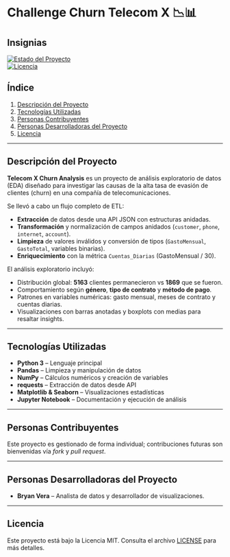 # Challenge Churn Telecom X 📉📊

## Insignias

[![Estado del Proyecto](https://img.shields.io/badge/estado-terminado-brightgreen)](https://github.com/tu_usuario/telecomx-churn)  
[![Licencia](https://img.shields.io/badge/licencia-MIT-green)](https://opensource.org/licenses/MIT)

## Índice

1. [Descripción del Proyecto](#descripción-del-proyecto)  
2. [Tecnologías Utilizadas](#tecnologías-utilizadas)  
3. [Personas Contribuyentes](#personas-contribuyentes)  
4. [Personas Desarrolladoras del Proyecto](#personas-desarrolladoras-del-proyecto)  
5. [Licencia](#licencia)  

---

## Descripción del Proyecto

**Telecom X Churn Analysis** es un proyecto de análisis exploratorio de datos (EDA) diseñado para investigar las causas de la alta tasa de evasión de clientes (churn) en una compañía de telecomunicaciones.  

Se llevó a cabo un flujo completo de ETL:

- **Extracción** de datos desde una API JSON con estructuras anidadas.  
- **Transformación** y normalización de campos anidados (`customer`, `phone`, `internet`, `account`).  
- **Limpieza** de valores inválidos y conversión de tipos (`GastoMensual`, `GastoTotal`, variables binarias).  
- **Enriquecimiento** con la métrica `Cuentas_Diarias` (GastoMensual / 30).  

El análisis exploratorio incluyó:

- Distribución global: **5163** clientes permanecieron vs **1869** que se fueron.  
- Comportamiento según **género**, **tipo de contrato** y **método de pago**.  
- Patrones en variables numéricas: gasto mensual, meses de contrato y cuentas diarias.  
- Visualizaciones con barras anotadas y boxplots con medias para resaltar insights.

---

## Tecnologías Utilizadas

- **Python 3** – Lenguaje principal  
- **Pandas** – Limpieza y manipulación de datos  
- **NumPy** – Cálculos numéricos y creación de variables  
- **requests** – Extracción de datos desde API  
- **Matplotlib & Seaborn** – Visualizaciones estadísticas  
- **Jupyter Notebook** – Documentación y ejecución de análisis  

---

## Personas Contribuyentes

Este proyecto es gestionado de forma individual; contribuciones futuras son bienvenidas vía *fork* y *pull request*.

---

## Personas Desarrolladoras del Proyecto

- **Bryan Vera** – Analista de datos y desarrollador de visualizaciones.

---

## Licencia

Este proyecto está bajo la Licencia MIT. Consulta el archivo [LICENSE](LICENSE) para más detalles.  
